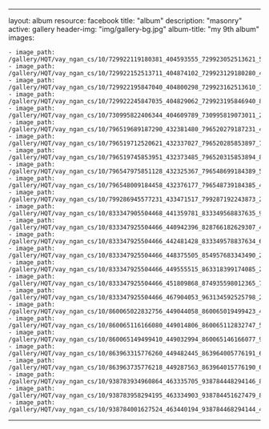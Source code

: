 
---
layout: album
resource: facebook
title: "album"
description: "masonry"
active: gallery
header-img: "img/gallery-bg.jpg"
album-title: "my 9th album"
images:
    
    - image_path: /gallery/HQT/vay_ngan_cs/10/729922119180381_404593555_729923052513621_5924585479655204738_n.jpg
    - image_path: /gallery/HQT/vay_ngan_cs/10/729922152513711_404874102_729923129180280_4335765681107314614_n.jpg
    - image_path: /gallery/HQT/vay_ngan_cs/10/729922195847040_404800298_729923162513610_7516554349653053569_n.jpg
    - image_path: /gallery/HQT/vay_ngan_cs/10/729922245847035_404829062_729923195846940_886365417030129877_n.jpg
    - image_path: /gallery/HQT/vay_ngan_cs/10/730995822406344_404609789_730995819073011_2723405617074388890_n.jpg
    - image_path: /gallery/HQT/vay_ngan_cs/10/796519689187290_432381480_796520279187231_4256583435023701186_n.jpg
    - image_path: /gallery/HQT/vay_ngan_cs/10/796519712520621_432337027_796520285853897_7850493648102731722_n.jpg
    - image_path: /gallery/HQT/vay_ngan_cs/10/796519745853951_432373485_796520315853894_802923344869737747_n.jpg
    - image_path: /gallery/HQT/vay_ngan_cs/10/796547975851128_432325367_796548699184389_5657641241127544674_n.jpg
    - image_path: /gallery/HQT/vay_ngan_cs/10/796548009184458_432376177_796548739184385_4522941350479203487_n.jpg
    - image_path: /gallery/HQT/vay_ngan_cs/10/799286945577231_433471517_799287192243873_2535641797780899283_n.jpg
    - image_path: /gallery/HQT/vay_ngan_cs/10/833347905504468_441359781_833349568837635_9013623228003996114_n.jpg
    - image_path: /gallery/HQT/vay_ngan_cs/10/833347925504466_440942396_828766182629307_4508095272997552546_n.jpg
    - image_path: /gallery/HQT/vay_ngan_cs/10/833347925504466_442481428_833349578837634_6050887843639844616_n.jpg
    - image_path: /gallery/HQT/vay_ngan_cs/10/833347925504466_448375505_854957683343490_2270401744706596399_n.jpg
    - image_path: /gallery/HQT/vay_ngan_cs/10/833347925504466_449555515_863318399174085_2962236176051818077_n.jpg
    - image_path: /gallery/HQT/vay_ngan_cs/10/833347925504466_451809868_874935598012365_7964603829584792853_n.jpg
    - image_path: /gallery/HQT/vay_ngan_cs/10/833347925504466_467904053_963134592525798_2682816446457472152_n.jpg
    - image_path: /gallery/HQT/vay_ngan_cs/10/860065022832756_449044058_860065019499423_447653842632266810_n.jpg
    - image_path: /gallery/HQT/vay_ngan_cs/10/860065116166080_449014806_860065112832747_5559700448041385398_n.jpg
    - image_path: /gallery/HQT/vay_ngan_cs/10/860065149499410_449032994_860065146166077_9055610989464381525_n.jpg
    - image_path: /gallery/HQT/vay_ngan_cs/10/863963315776260_449482445_863964005776191_6498713642237561604_n.jpg
    - image_path: /gallery/HQT/vay_ngan_cs/10/863963735776218_449287563_863964015776190_6736603950618121500_n.jpg
    - image_path: /gallery/HQT/vay_ngan_cs/10/938783934960864_463335705_938784448294146_8391507594967465793_n.jpg
    - image_path: /gallery/HQT/vay_ngan_cs/10/938783958294195_463334903_938784451627479_8660147416832191560_n.jpg
    - image_path: /gallery/HQT/vay_ngan_cs/10/938784001627524_463440194_938784468294144_4289221210613138768_n.jpg
---